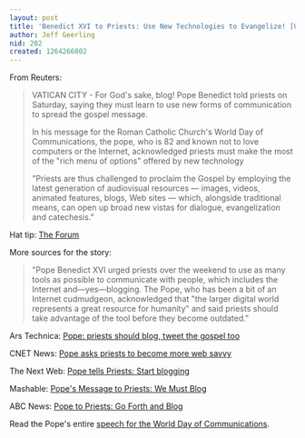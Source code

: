 ```yaml
---
layout: post
title: 'Benedict XVI to Priests: Use New Technologies to Evangelize! [UPDATED]'
author: Jeff Geerling
nid: 202
created: 1264266802
---
```

<p>
	From Reuters:</p>
<blockquote>
	<p>
		VATICAN CITY - For God&#39;s sake, blog! Pope Benedict told priests on Saturday, saying they must learn to use new forms of communication to spread the gospel message.</p>
	<p>
		In his message for the Roman Catholic Church&#39;s World Day of Communications, the pope, who is 82 and known not to love computers or the Internet, acknowledged priests must make the most of the &quot;rich menu of options&quot; offered by new technology</p>
	<p>
		&quot;Priests are thus challenged to proclaim the Gospel by employing the latest generation of audiovisual resources &mdash; images, videos, animated features, blogs, Web sites &mdash; which, alongside traditional means, can open up broad new vistas for dialogue, evangelization and catechesis.&quot;</p>
</blockquote>
<p>
	Hat tip: <a href="http://catholicpublius.blogspot.com/2010/01/ipriest.html">The Forum</a></p>
<p>
	More sources for the story:</p>
<blockquote>
	<p>
		&quot;Pope Benedict XVI urged priests over the weekend to use as many tools as possible to communicate with people, which includes the Internet and&mdash;yes&mdash;blogging. The Pope, who has been a bit of an Internet cudmudgeon, acknowledged that &quot;the larger digital world represents a great resource for humanity&quot; and said priests should take advantage of the tool before they become outdated.&quot;</p>
</blockquote>
<p>
	Ars Technica: <a href="http://arstechnica.com/web/news/2010/01/pope-priests-should-blog-tweet-the-gospel-too.ars">Pope: priests should blog, tweet the gospel too</a></p>
<p>
	CNET News: <a href="http://news.cnet.com/8301-1023_3-10440461-93.html">Pope asks priests to become more web savvy</a></p>
<p>
	The Next Web: <a href="http://thenextweb.com/socialmedia/2010/01/24/pope-tells-priests-start-blogging/">Pope tells Priests: Start blogging</a></p>
<p>
	Mashable: <a href="http://mashable.com/2010/01/24/pope-priests-blog/">Pope&#39;s Message to Priests: We Must Blog</a></p>
<p>
	ABC News: <a href="http://abcnews.go.com/International/wireStory?id=9641905">Pope to Priests: Go Forth and Blog</a></p>
<p>
	Read the Pope&#39;s entire <a href="http://www.vatican.va/holy_father/benedict_xvi/messages/communications/documents/hf_ben-xvi_mes_20100124_44th-world-communications-day_en.html">speech for the World Day of Communications</a>.</p>
